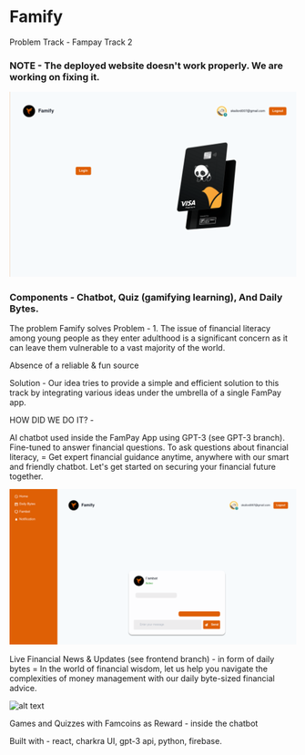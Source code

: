 # Famify
Problem Track - Fampay Track 2

### NOTE - The deployed website doesn't work properly. We are working on fixing it.

![alt text](https://github.com/SUNS-TIET/Famify/blob/main/Images/Homepage.png?raw=true)

### Components - Chatbot, Quiz (gamifying learning), And Daily Bytes.
The problem Famify solves
Problem - 1. The issue of financial literacy
 among young people as they enter adulthood is a significant concern as 
it can leave them vulnerable to a vast majority of the world.

Absence of a reliable & fun source

Solution - Our idea tries to provide a 
simple and efficient solution to this track by integrating various ideas
 under the umbrella of a single FamPay app.

HOW DID WE DO IT? -

AI chatbot used inside the FamPay App using GPT-3 (see GPT-3 branch). Fine-tuned to answer financial questions.
To ask questions about financial literacy, = Get expert financial guidance 
anytime, anywhere with our smart and friendly chatbot. Let's get started on securing your financial future together.

![alt text](https://github.com/SUNS-TIET/Famify/blob/main/Images/Fambot.png?raw=true)


Live Financial News & Updates (see frontend branch) - in form 
of daily bytes = In the world of financial wisdom, let us help you 
navigate the complexities of money management with our daily byte-sized 
financial advice.

![alt text](https://github.com/Famify/blob/main/Images/Daily-Bytes.jpeg?raw=true)


Games and Quizzes with Famcoins as Reward -  inside the chatbot


Built with - react, charkra UI, gpt-3 api, python, firebase.
